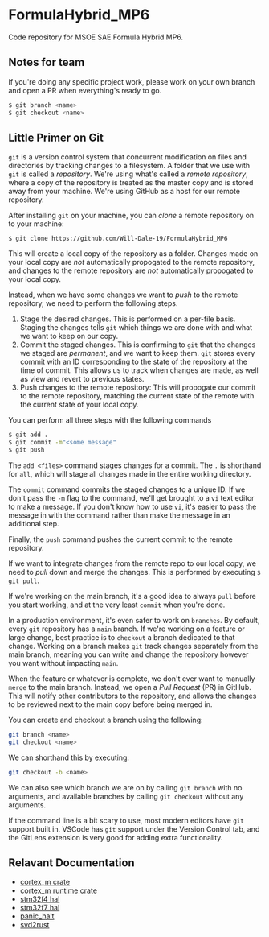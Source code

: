 # FormulaHybrid_MP6
Code repository for MSOE SAE Formula Hybrid MP6.

## Notes for team
If you're doing any specific project work, please work on your own branch and open a PR when everything's ready to go. 

```sh
$ git branch <name>
$ git checkout <name>
```
## Little Primer on Git
`git` is a version control system that concurrent modification on files and directories by tracking changes to a filesystem. 
A folder that we use with `git` is called a *repository*. 
We're using what's called a *remote repository*, where a copy of the repository is treated as the master copy and is stored away from your machine. 
We're using GitHub as a host for our remote repository. 

After installing `git` on your machine, you can *clone* a remote repository on to your machine:
```
$ git clone https://github.com/Will-Dale-19/FormulaHybrid_MP6
```

This will create a local copy of the repository as a folder. Changes made on your local copy are *not* automatically propogated to the remote repository,
and changes to the remote repository are *not* automatically propogated to your local copy. 

Instead, when we have some changes we want to *push* to the remote repository, we need to perform the following steps. 
1. Stage the desired changes. This is performed on a per-file basis. Staging the changes tells `git` which things we are done with and what we want to keep on our copy. 
2. Commit the staged changes. This is confirming to `git` that the changes we staged are *permanent*, and we want to keep them. 
`git` stores every commit with an ID corresponding to the state of the repository at the time of commit. This allows us to track when changes are made, as well as view and revert to previous states. 
3. Push changes to the remote repository: This will propogate our commit to the remote repository, matching the current state of the remote with the current state of your local copy. 

You can perform all three steps with the following commands
```sh
$ git add .
$ git commit -m"<some message"
$ git push
```
The `add <files>` command stages changes for a commit. The `.` is shorthand for `all`, which will stage all changes made in the entire working directory. 

The `commit` command commits the staged changes to a unique ID. If we don't pass the `-m` flag to the command, we'll get brought to a `vi` text editor to make a message. If you don't know how to use `vi`, it's easier to pass the message in with the command rather than make the message in an additional step. 

Finally, the `push` command pushes the current commit to the remote repository. 

If we want to integrate changes from the remote repo to our local copy, we need to *pull* down and merge the changes. 
This is performed by executing `$ git pull`. 

If we're working on the main branch, it's a good idea to always `pull` before you start working, and at the very least `commit` when you're done. 

In a production environment, it's even safer to work on `branches`. 
By default, every `git` repository has a `main` branch. If we're working on a feature or large change, best practice is to `checkout` a branch dedicated to that change. Working on a branch makes `git` track changes separately from the main branch, meaning you can write and change the repository however you want without impacting `main`. 

When the feature or whatever is complete, we don't ever want to manually `merge` to the main branch. Instead, we open a *Pull Request* (PR) in GitHub.
This will notify other contributors to the repository, and allows the changes to be reviewed next to the main copy before being merged in. 

You can create and checkout a branch using the following:
```sh
git branch <name>
git checkout <name>
```
We can shorthand this by executing:
```sh
git checkout -b <name>
```
We can also see which branch we are on by calling `git branch` with no arguments, and available branches by calling `git checkout` without any arguments.

If the command line is a bit scary to use, most modern editors have `git` support built in. VSCode has `git` support under the Version Control tab, and the GitLens extension is very good for adding extra functionality. 

## Relavant Documentation
- [cortex_m crate](https://docs.rs/cortex-m/)
- [cortex_m runtime crate](https://docs.rs/cortex-m-rt/latest/cortex_m_rt/)
- [stm32f4 hal](https://docs.rs/stm32f4xx-hal)
- [stm32f7 hal](https://docs.rs/stm32f7xx-hal)
- [panic_halt](https://docs.rs/panic-halt/)
- [svd2rust](https://docs.rs/svd2rust/0.24.1/svd2rust/#peripheral-api)
